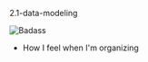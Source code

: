2.1-data-modeling

![Badass](http://38.media.tumblr.com/812acd91caa07623d479205d7d215c41/tumblr_mzxlvnnRUg1tpe7lxo1_500.gif)
- How I feel when I'm organizing


